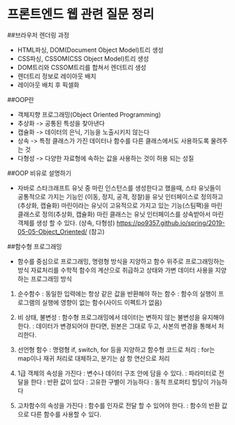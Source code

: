 # 프론트엔드 웹 관련 질문 정리

##브라우저 렌더링 과정
  * HTML파싱, DOM(Document Object Model)트리 생성
  * CSS파싱, CSSOM(CSS Object Model)트리 생성
  * DOM트리와 CSSOM트리를 합쳐서 렌더트리 생성
  * 렌더트리 정보로 레이아웃 배치
  * 레이아웃 배치 후 픽셀화

##OOP란
  * 객체지향 프로그래밍(Object Oriented Programming)
  * 추상화 -> 공통된 특성을 찾아낸다
  * 캡슐화 -> 데이터의 은닉, 기능을 노출시키지 않는다
  * 상속 -> 특정 클래스가 가진 데이터나 함수를 다른 클래스에서도 사용하도록 물려주는 것
  * 다형성 -> 다양한 자료형에 속하는 값을 사용하는 것이 허용 되는 성질

##OOP 비유로 설명하기
  * 자바로 스타크래프트 유닛 중 마린 인스턴스를 생성한다고 했을때,
    스타 유닛들이 공통적으로 가지는 기능인 (이동, 정지, 공격, 정찰)을 유닛 인터페이스로 정의하고(추상화, 캡슐화)
    마린이라는 유닛이 고유적으로 가지고 있는 기능(스팀팩)을 마린 클래스로 정의(추상화, 캡슐화)
    마린 클래스는 유닛 인터페이스를 상속받아서 마린 객체를 생성 할 수 있다. (상속, 다형성)
    https://po9357.github.io/spring/2019-05-05-Object_Oriented/ (참고)
 

##함수형 프로그래밍
  * 함수를 중심으로 프로그래밍, 명령형 방식을 지양하고 함수 위주로 프로그래밍하는 방식
    자료처리를 수학적 함수의 계산으로 취급하고 상태와 가변 데이터 사용을 지양하는 프로그래밍 방식
    
  1. 순수함수 
      : 동일한 입력에는 항상 같은 값을 반환해야 하는 함수
      : 함수의 실행이 프로그램의 실행에 영향이 없는 함수(사이드 이펙트가 없음)

  1. 비 상태, 불변성
      : 함수형 프로그래밍에서 데이터는 변하지 않는 불변성을 유지해야 한다.
      : 데이터가 변경되어야 한다면, 원본은 그대로 두고, 사본의 변경을 통해서 처리한다.
  
  1. 선언형 함수
      : 명령형 if, switch, for 등을 지양하고 함수형 코드로 처리
      : for는 map이나 재귀 처리로 대체하고, 분기는 삼 항 연산으로 처리
  
  1. 1급 객체의 속성을 가진다
      : 변수나 데이터 구조 안에 담을 수 있다.
      : 파라미터로 전달을 한다
      : 반환 값이 있다
      : 고유한 구별이 가능하다
      : 동적 프로퍼티 할당이 가능하다
  
  1. 고차함수의 속성을 가진다
      : 함수를 인자로 전달 할 수 있어야 한다.
      : 함수의 반환 값으로 다른 함수를 사용할 수 있다.
